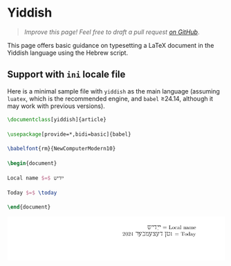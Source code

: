 # Yiddish

<blockquote>
  <p><em>Improve this page! Feel free to draft a pull request <a href="https://github.com/latex3/babel/tree/docs/docs">on GitHub</a></em>.</p>
</blockquote>

This page offers basic guidance on typesetting a LaTeX document in the
Yiddish language using the Hebrew script.

## Support with `ini` locale file

Here is a minimal sample file with `yiddish` as the main language
(assuming `luatex`, which is the recommended engine, and `babel` ≥24.14,
although it may work with previous versions).

```tex
\documentclass[yiddish]{article}

\usepackage[provide=*,bidi=basic]{babel}

\babelfont{rm}{NewComputerModern10}

\begin{document}

Local name $=$ ייִדיש

Today $=$ \today

\end{document}
```

![](../media/locale-yiddish.png)